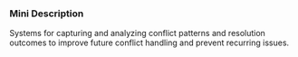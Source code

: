 ### Mini Description

Systems for capturing and analyzing conflict patterns and resolution outcomes to improve future conflict handling and prevent recurring issues.

